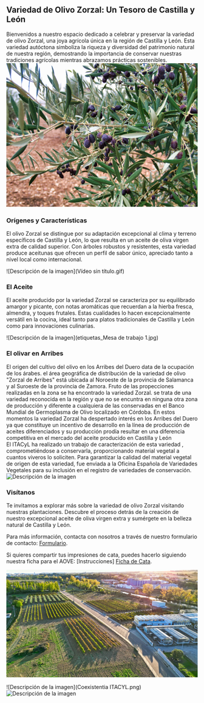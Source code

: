 ## Variedad de Olivo Zorzal: Un Tesoro de Castilla y León


Bienvenidos a nuestro espacio dedicado a celebrar y preservar la variedad de olivo Zorzal, una joya agrícola única en la región de Castilla y León. Esta variedad autóctona simboliza la riqueza y diversidad del patrimonio natural de nuestra región, demostrando la importancia de conservar nuestras tradiciones agrícolas mientras abrazamos prácticas sostenibles.
![Descripción de la imagen](zorzal_br.jpg)
### Orígenes y Características
El olivo Zorzal se distingue por su adaptación excepcional al clima y terreno específicos de Castilla y León, lo que resulta en un aceite de oliva virgen extra de calidad superior. Con árboles robustos y resistentes, esta variedad produce aceitunas que ofrecen un perfil de sabor único, apreciado tanto a nivel local como internacional.

![Descripción de la imagen](Vídeo sin título.gif)

### El Aceite
El aceite producido por la variedad Zorzal se caracteriza por su equilibrado amargor y picante, con notas aromáticas que recuerdan a la hierba fresca, almendra, y toques frutales. Estas cualidades lo hacen excepcionalmente versátil en la cocina, ideal tanto para platos tradicionales de Castilla y León como para innovaciones culinarias.

![Descripción de la imagen](etiquetas_Mesa de trabajo 1.jpg)
### El olivar en Arribes
El origen del cultivo del olivo en los Arribes del Duero data de la ocupación de los árabes. el área geográfica de distribución de la variedad de olivo "Zorzal de Arribes" está ubicada al Noroeste de la provincia de Salamanca y al Suroeste de la provincia de Zamora. Fruto de las propecciones realizadas en la zona se ha encontrado la variedad Zorzal. se trata de una variedad reconocida en la región y que no se encuntra en ninguna otra zona de producción y diferente a cualquiera de las conservadas en el Banco Mundial de Germoplasma de Olivo localizado en Córdoba. En estos momentos la variedad Zorzal ha despertado interés en los Arribes del Duero ya que constituye un incentivo de desarrollo en la línea de producción de aceites diferenciados y su producción prodía resultar en una diferencia competitiva en el mercado del aceite producido en Castilla y León  
El ITACyL  ha realizado un trabajo de caracterización de esta variedad , comprometiéndose a conservarla, proporcionando material vegetal a cuantos viveros lo soliciten. Para garantizar la calidad del material vegetal de origen de esta variedad, fue enviada a la Oficina Española de Variedades Vegetales para su inclusión en el registro de variedades de conservación.
![Descripción de la imagen](maquina.gif)
### Visítanos
Te invitamos a explorar más sobre la variedad de olivo Zorzal visitando nuestras plantaciones. Descubre el proceso detrás de la creación de nuestro excepcional aceite de oliva virgen extra y sumérgete en la belleza natural de Castilla y León.

Para más información, contacta con nosotros a través de nuestro formulario de contacto:
[Formulario](https://ee.kobotoolbox.org/x/BdkKhP7d).

Si quieres compartir tus impresiones de cata, puedes hacerlo siguiendo nuestra ficha para el AOVE:
[Instrucciones]
[Ficha de Cata](https://ee.kobotoolbox.org/x/BdkKhP7d).

![Descripción de la imagen](zama_br.jpg)


![Descripción de la imagen](Coexistentia ITACYL.png)
<img src="maquina.gif" alt="Descripción de la imagen" style="display: block; margin: 0 auto;">



